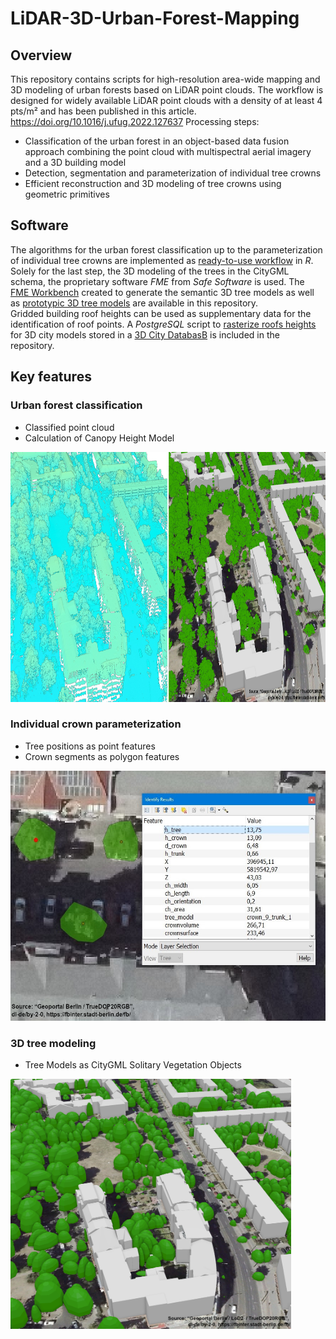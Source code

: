 # LiDAR-3D-Urban-Forest-Mapping

## Overview
This repository contains scripts for high-resolution area-wide mapping and 3D modeling of urban forests based on LiDAR point clouds. 
The workflow is designed for widely available LiDAR point clouds with a density of at least 4 pts/m² and has been published in this article.
https://doi.org/10.1016/j.ufug.2022.127637
Processing steps: 

* Classification of the urban forest in an object-based data fusion approach combining the point cloud with multispectral aerial imagery and a 3D building model
* Detection, segmentation and parameterization of individual tree crowns 
* Efficient reconstruction and 3D modeling of tree crowns using geometric primitives

## Software 
The algorithms for the urban forest classification up to the parameterization of individual tree crowns are implemented as [ready-to-use workflow](/src/R/workflow_markdown.R) in *R*.  
Solely for the last step, the 3D modeling of the trees in the CityGML schema, the proprietary software *FME* from *Safe Software* is used. The [FME Workbench](/src/fme_workbench/Create_3D_Tree_Models_geojson2citygml.fmw) created to generate the semantic 3D tree models as well as [prototypic 3D tree models](/data/tree_prototypes) are available in this repository.  
Gridded building roof heights can be used as supplementary data for the identification of roof points. A *PostgreSQL* script to [rasterize roofs heights](/src/postgresql/3DCityDB_rasterize_lod2_roof_heights.pgsql) for 3D city models stored in a [3D City DatabasB](https://www.3dcitydb.org/3dcitydb/) is included in the repository.


## Key features
### Urban forest classification
* Classified point cloud
* Calculation of Canopy Height Model 

<img src="images/classification.jpg" height="400">

### Individual crown parameterization
* Tree positions as point features
* Crown segments as polygon features


<img src="images/parameterization.jpg" height="400">

### 3D tree modeling
* Tree Models as CityGML Solitary Vegetation Objects 

<img src="images/modeling.jpg" height="400">
